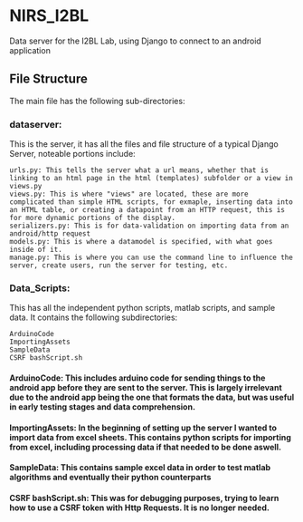 # NIRS_I2BL
Data server for the I2BL Lab, using Django to connect to an android application

## File Structure
The main file has the following sub-directories:

### dataserver:
This is the server, it has all the files and file structure of a typical Django Server, noteable portions include:
```
urls.py: This tells the server what a url means, whether that is linking to an html page in the html (templates) subfolder or a view in views.py
views.py: This is where "views" are located, these are more complicated than simple HTML scripts, for exmaple, inserting data into an HTML table, or creating a datapoint from an HTTP request, this is for more dynamic portions of the display.
serializers.py: This is for data-validation on importing data from an android/http request
models.py: This is where a datamodel is specified, with what goes inside of it.
manage.py: This is where you can use the command line to influence the server, create users, run the server for testing, etc.
```

### Data_Scripts:
This has all the independent python scripts, matlab scripts, and sample data. It contains the following subdirectories:
```
ArduinoCode
ImportingAssets
SampleData
CSRF bashScript.sh
```
#### ArduinoCode: This includes arduino code for sending things to the android app before they are sent to the server. This is largely irrelevant due to the android app being the one that formats the data, but was useful in early testing stages and data comprehension.

#### ImportingAssets: In the beginning of setting up the server I wanted to import data from excel sheets. This contains python scripts for importing from excel, including processing data if that needed to be done aswell.

#### SampleData: This contains sample excel data in order to test matlab algorithms and eventually their python counterparts

#### CSRF bashScript.sh: This was for debugging purposes, trying to learn how to use a CSRF token with Http Requests. It is no longer needed.

